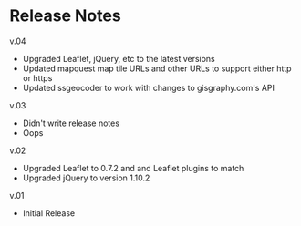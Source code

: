 Release Notes
=============

v.04
* Upgraded Leaflet, jQuery, etc to the latest versions
* Updated mapquest map tile URLs and other URLs to support either http or https
* Updated ssgeocoder to work with changes to gisgraphy.com's API

v.03
* Didn't write release notes
* Oops

v.02
* Upgraded Leaflet to 0.7.2 and and Leaflet plugins to match
* Upgraded jQuery to version 1.10.2

v.01
* Initial Release
